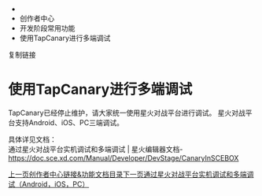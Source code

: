   * [](/)
  * 创作者中心
  * 开发阶段常用功能
  * 使用TapCanary进行多端调试

复制链接

# 使用TapCanary进行多端调试

TapCanary已经停止维护，请大家统一使用星火对战平台进行调试。 星火对战平台支持Android、iOS、PC三端调试。

具体详见文档：  
通过星火对战平台实机调试和多端调试 | 星火编辑器文档-<https://doc.sce.xd.com/Manual/Developer/DevStage/CanaryInSCEBOX>

[上一页创作者中心链接&功能文档目录](/Manual/Developer/DeveloperInfo)[下一页通过星火对战平台实机调试和多端调试（Android，iOS，PC）](/Manual/Developer/DevStage/CanaryInSCEBOX)


